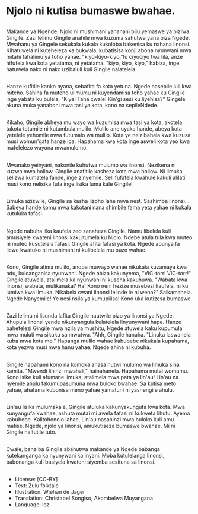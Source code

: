 # Njolo ni kutisa bumaswe bwahae.

##
Makande ya Ngende, Njolo ni mushimani yananani bilu yemaswe ya biziwa Gingile. Zazi lelimu Gingile anahile mwa kuzuma sahutwa yana biza Ngede. Mwahanu ya Gingele sekukala kukala kukoloba bakenisa ku nahana linonsi. Kihatuwela ni kuteheleza ka bukwala, kubatisisa konji abona nyunwani mwa mitahi fahalimu ya toho yahae. "kiyo-kiyo-kiyo,"tu ciyociyo twa lila, anze hifufela kwa kota yetatama, ni yetatama. "kiyo, kiyo, kiyo," habiza, inge hatuwela nako ni nako uzibaluli kuli Gingile nalatelela.

##
Hanze kufitile kanko nyana, sebafita fa kota yetuna. Ngede nasepile luli kwa miteho. Sahina fa muteho ulimumu ni kuyendamisa toho yahae ku Gingile inge yabata ku bulela, "Kiye! Taha cwale! Kin'gi sesi ku liyehisa?" Gingele akuna muka yanaboni mwa tasi ya kota, kono na sepileNdede.

##
Kikaho, Gingile abheya mu wayo wa kuzumisa mwa tasi ya kota, akotela tukota totumile ni kutumbula mulilo. Mulilo ane uyaka hande, abeya kota yetelele yehomile mwa futumalo wa mulilo. Kota ye neizibahala kwa kuzusa musi womun'gata hanze ica. Hapahama kwa kota inge asweli kota yeo kwa mafelelezo wayona mwamulomo.

##
Mwanako yeinyani, nakonile kuhutwa mulumo wa linonsi. Nezikena ni kuzwa mwa hollow. Gingile anafitile kasheza kota mwa hollow. Ni limuka selizwa kumatela fande, inge zinyemile. Seli fufafela kwahule kakuli alilati musi kono nelisika fufa inge lisika luma kale Gingile!

##
Limuka azizwile, Gingile sa kasha lizoho lahe mwa nest. Sashimba linonsi... Sabeya hande komu mwa kakotani nana shimbile fama yeta yahae ni kukala kutuluka fafasi.

##
Ngede nabuha lika kaufela zeo zanaheza Gingile. Namu libelela kuli amusiyele kwateni linonsi kakuitumela ku Njolo. Ndebe atula tula kwa muteo ni muteo kusutelela fafasi. Gingile afita fafasi ya kota. Ngede apunya fa licwe kwatuko ni mushimani ni kulibelela mu puzo wahae.

##
Kono, Gingile atima mulilo, anopa muwayo wahae nikukala kuzamaya kwa ndu, kuicanganisa nyunwani. Ngede abiza kakunyema, "VIC-torr! VIC-torr!" Gingile atuwela, atalimela ka nyunwani ni kuseha kakuhuwa. "Wabata kwa linonsi, wabata, mulikanaka? Ha! Kono neni hezize musebezi kaufela, ni ku lumiwa kwa limuka. Nikabela cwani linonsi lelinde le ni wena?" Saikamahela. Ngede Nanyemile! Ye nesi nsila ya kumupilisa! Kono uka kutizesa bumaswe.

##
Zazi lelimu ni lisunda lafita Gingile nautwile pizo ya linonsi ya Ngede. Ahupula linonsi yende nikunyangula kulatelela linyunywani hape. Hanze bahetelezi Gingile mwa nzila ya mushitu, Ngede atuwela kaku kupumula mwa muluti wa sikuku sa mwutwa. "Ahh, Gingile hanaha. "Linuka laswanela kuba mwa kota mo." Hapanga mulilo wahae kabubebe nikukala kupahama, kota yezwa musi mwa hanu yahae. Ngede ahina ni kubuha.

##
Gingile napahami kono na komoka anasa hutwi mulumo wa limuka sina kamita. "Mwendi lihinzi mwahali," hainahanela. Hapahama mutai womumu. Kono isike kuli afumane limuka, atalimela mwa pata ya lin'au! Lin'au na nyemile ahulu fakumupasumuna mwa buloko bwahae. Sa kutisa meto yahae, ahatama kubonisa meno yahae yamatuni ni yashengile ahulu.

##
Lin'au lisika mulumakale, Gingile atuluka kakunyakungufa kwa kota. Mwa kunyangufa kwahae, ashuta mutai mi awela fafasi ni kukweta lihutu. Ayema kabubebe. Kalitohonolo lahae, Lin'au nasahinzi mwa buloko kuli amu matise. Ngede, njolo ya linonsi, amukutiseza bumaswe bwahae. Mi ni Gingile naitutile tuto.

##
Cwale, bana ba Gingile abahutwa makande ya Ngede babanga kutekanganga ka nyunywani ka inyani. Moba kutulelanga linonsi, babonanga kuli basiyela kwateni siyemba sesituna sa linonsi.

##
* License: [CC-BY]
* Text: Zulu folktale
* Illustration: Wiehan de Jager
* Translation: Christabel Songiso, Akombelwa Muyangana
* Language: loz
